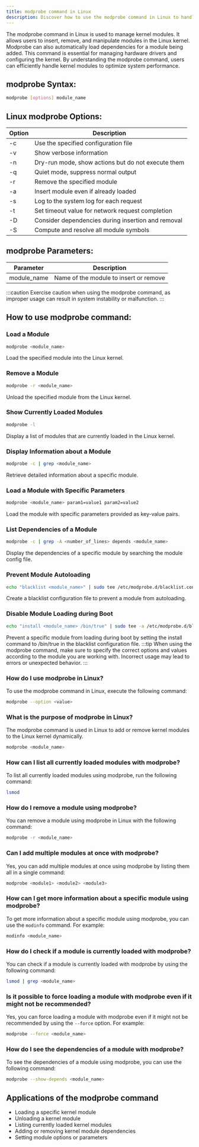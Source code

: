```yaml
---
title: modprobe command in Linux
description: Discover how to use the modprobe command in Linux to handle kernel modules efficiently. Learn its syntax, options, and use cases.
---
```


The modprobe command in Linux is used to manage kernel modules. It allows users to insert, remove, and manipulate modules in the Linux kernel. Modprobe can also automatically load dependencies for a module being added. This command is essential for managing hardware drivers and configuring the kernel. By understanding the modprobe command, users can efficiently handle kernel modules to optimize system performance.

## modprobe Syntax:
```bash
modprobe [options] module_name
```

## Linux modprobe Options:
| Option  | Description                       |
|---------|-----------------------------------|
| -c      | Use the specified configuration file |
| -v      | Show verbose information           |
| -n      | Dry-run mode, show actions but do not execute them |
| -q      | Quiet mode, suppress normal output |
| -r      | Remove the specified module        |
| -a      | Insert module even if already loaded |
| -s      | Log to the system log for each request |
| -t      | Set timeout value for network request completion |
| -D      | Consider dependencies during insertion and removal |
| -S      | Compute and resolve all module symbols |

## modprobe Parameters:
| Parameter  | Description                       |
|------------|-----------------------------------|
| module_name| Name of the module to insert or remove |

:::caution
Exercise caution when using the modprobe command, as improper usage can result in system instability or malfunction.
:::

## How to use modprobe command:
### Load a Module
```bash
modprobe <module_name>
```
Load the specified module into the Linux kernel.

### Remove a Module
```bash
modprobe -r <module_name>
```
Unload the specified module from the Linux kernel.

### Show Currently Loaded Modules
```bash
modprobe -l
```
Display a list of modules that are currently loaded in the Linux kernel.

### Display Information about a Module
```bash
modprobe -c | grep <module_name>
```
Retrieve detailed information about a specific module.

### Load a Module with Specific Parameters
```bash
modprobe <module_name> param1=value1 param2=value2
```
Load the module with specific parameters provided as key-value pairs.

### List Dependencies of a Module
```bash
modprobe -c | grep -A <number_of_lines> depends <module_name>
```
Display the dependencies of a specific module by searching the module config file.

### Prevent Module Autoloading
```bash
echo "blacklist <module_name>" | sudo tee /etc/modprobe.d/blacklist.conf
```
Create a blacklist configuration file to prevent a module from autoloading.

### Disable Module Loading during Boot
```bash
echo "install <module_name> /bin/true" | sudo tee -a /etc/modprobe.d/blacklist.conf
```
Prevent a specific module from loading during boot by setting the install command to /bin/true in the blacklist configuration file.
:::tip
When using the modprobe command, make sure to specify the correct options and values according to the module you are working with. Incorrect usage may lead to errors or unexpected behavior.
:::

### How do I use modprobe in Linux?
To use the modprobe command in Linux, execute the following command:
```bash
modprobe --option <value>
```

### What is the purpose of modprobe in Linux?
The modprobe command is used in Linux to add or remove kernel modules to the Linux kernel dynamically.
```bash
modprobe <module_name>
```

### How can I list all currently loaded modules with modprobe?
To list all currently loaded modules using modprobe, run the following command:
```bash
lsmod
```

### How do I remove a module using modprobe?
You can remove a module using modprobe in Linux with the following command:
```bash
modprobe -r <module_name>
```

### Can I add multiple modules at once with modprobe?
Yes, you can add multiple modules at once using modprobe by listing them all in a single command:
```bash
modprobe <module1> <module2> <module3>
```

### How can I get more information about a specific module using modprobe?
To get more information about a specific module using modprobe, you can use the `modinfo` command. For example:
```bash
modinfo <module_name>
```

### How do I check if a module is currently loaded with modprobe?
You can check if a module is currently loaded with modprobe by using the following command:
```bash
lsmod | grep <module_name>
```

### Is it possible to force loading a module with modprobe even if it might not be recommended?
Yes, you can force loading a module with modprobe even if it might not be recommended by using the `--force` option. For example:
```bash
modprobe --force <module_name>
```

### How do I see the dependencies of a module with modprobe?
To see the dependencies of a module using modprobe, you can use the following command:
```bash
modprobe --show-depends <module_name>
```
## Applications of the modprobe command

- Loading a specific kernel module
- Unloading a kernel module
- Listing currently loaded kernel modules
- Adding or removing kernel module dependencies
- Setting module options or parameters